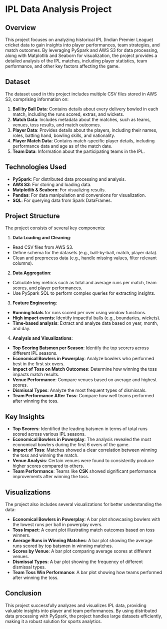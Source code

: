 # IPL Data Analysis Project

## Overview
This project focuses on analyzing historical IPL (Indian Premier League) cricket data to gain insights into player performances, team strategies, and match outcomes. By leveraging PySpark and AWS S3 for data processing, along with Matplotlib and Seaborn for visualization, the project provides a detailed analysis of the IPL matches, including player statistics, team performance, and other key factors affecting the game.

## Dataset
The dataset used in this project includes multiple CSV files stored in AWS S3, comprising information on:

1. **Ball by Ball Data**: Contains details about every delivery bowled in each match, including the runs scored, extras, and wickets.
2. **Match Data**: Includes metadata about the matches, such as teams, venues, toss results, and match outcomes.
3. **Player Data**: Provides details about the players, including their names, roles, batting hand, bowling skills, and nationality.
4. **Player Match Data**: Contains match-specific player details, including performance data and age as of the match date.
5. **Team Data**: Information about the participating teams in the IPL.

## Technologies Used
- **PySpark**: For distributed data processing and analysis.
- **AWS S3**: For storing and loading data.
- **Matplotlib & Seaborn**: For visualizing results.
- **Pandas**: For data manipulation and conversions for visualization.
- **SQL**: For querying data from Spark DataFrames.

## Project Structure
The project consists of several key components:

1. **Data Loading and Cleaning**:

- Read CSV files from AWS S3.
- Define schema for the datasets (e.g., ball-by-ball, match, player data).
- Clean and preprocess data (e.g., handle missing values, filter relevant columns).
  
2. **Data Aggregation**:

- Calculate key metrics such as total and average runs per match, team scores, and player performances.
- Use PySpark SQL to perform complex queries for extracting insights.
  
3. **Feature Engineering**:

- **Running totals** for runs scored per over using window functions.
- **High impact events**: Identify impactful balls (e.g., boundaries, wickets).
- **Time-based analysis**: Extract and analyze data based on year, month, and day.
  
4. **Analysis and Visualizations**:

- **Top Scoring Batsmen per Season**: Identify the top scorers across different IPL seasons.
- **Economical Bowlers in Powerplay**: Analyze bowlers who performed best in the first six overs.
- **Impact of Toss on Match Outcomes**: Determine how winning the toss impacts match results.
- **Venue Performance**: Compare venues based on average and highest scores.
- **Dismissal Types**: Analyze the most frequent types of dismissals.
- **Team Performance After Toss**: Compare how well teams performed after winning the toss.

## Key Insights
- **Top Scorers**: Identified the leading batsmen in terms of total runs scored across various IPL seasons.
- **Economical Bowlers in Powerplay**: The analysis revealed the most economical bowlers during the first 6 overs of the game.
- **Impact of Toss**: Matches showed a clear correlation between winning the toss and winning the match.
- **Venue Analysis**: Certain venues were found to consistently produce higher scores compared to others.
- **Team Performance**: Teams like **CSK** showed significant performance improvements after winning the toss.

## Visualizations
The project also includes several visualizations for better understanding the data:

- **Economical Bowlers in Powerplay**: A bar plot showcasing bowlers with the lowest runs per ball in powerplay overs.
- **Toss Impact**: A count plot illustrating match outcomes based on toss winners.
- **Average Runs in Winning Matches**: A bar plot showing the average runs scored by top batsmen in winning matches.
- **Scores by Venue**: A bar plot comparing average scores at different venues.
- **Dismissal Types**: A bar plot showing the frequency of different dismissal types.
- **Team Toss Win Performance**: A bar plot showing how teams performed after winning the toss.

## Conclusion
This project successfully analyzes and visualizes IPL data, providing valuable insights into player and team performances. By using distributed data processing with PySpark, the project handles large datasets efficiently, making it a robust solution for sports analytics.
